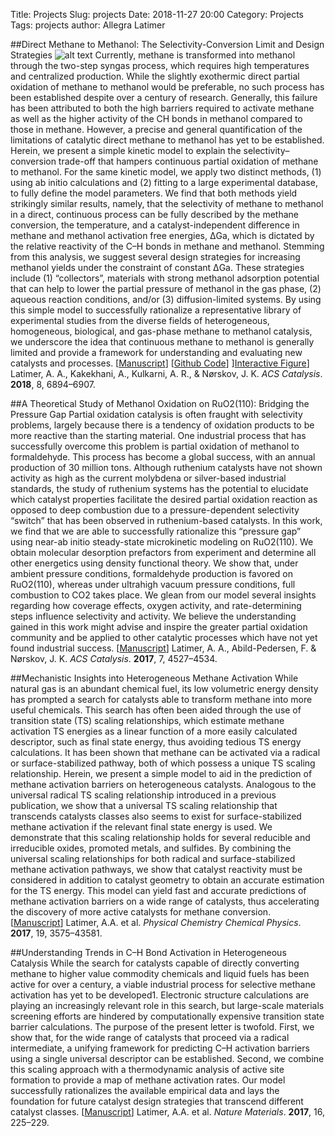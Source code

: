 Title: Projects
Slug: projects
Date: 2018-11-27 20:00
Category: Projects
Tags: projects 
author: Allegra Latimer

##Direct Methane to Methanol: The Selectivity-Conversion Limit and Design Strategies 
![alt text](https://github.com/alatimer/alatimer.github.io/images/methane2meoh.gif "")
Currently, methane is transformed into methanol through the two-step syngas process, which requires high temperatures and centralized production. While the slightly exothermic direct partial oxidation of methane to methanol would be preferable, no such process has been established despite over a century of research. Generally, this failure has been attributed to both the high barriers required to activate methane as well as the higher activity of the CH bonds in methanol compared to those in methane. However, a precise and general quantification of the limitations of catalytic direct methane to methanol has yet to be established. Herein, we present a simple kinetic model to explain the selectivity–conversion trade-off that hampers continuous partial oxidation of methane to methanol. For the same kinetic model, we apply two distinct methods, (1) using ab initio calculations and (2) fitting to a large experimental database, to fully define the model parameters. We find that both methods yield strikingly similar results, namely, that the selectivity of methane to methanol in a direct, continuous process can be fully described by the methane conversion, the temperature, and a catalyst-independent difference in methane and methanol activation free energies, ΔGa, which is dictated by the relative reactivity of the C–H bonds in methane and methanol. Stemming from this analysis, we suggest several design strategies for increasing methanol yields under the constraint of constant ΔGa. These strategies include (1) “collectors”, materials with strong methanol adsorption potential that can help to lower the partial pressure of methanol in the gas phase, (2) aqueous reaction conditions, and/or (3) diffusion-limited systems. By using this simple model to successfully rationalize a representative library of experimental studies from the diverse fields of heterogeneous, homogeneous, biological, and gas-phase methane to methanol catalysis, we underscore the idea that continuous methane to methanol is generally limited and provide a framework for understanding and evaluating new catalysts and processes.
\[[Manuscript](https://pubs.acs.org/doi/10.1021/acscatal.8b00220)\]
\[[Github Code](https://github.com/alatimer/Methane2MeOH)\]
\][Interactive Figure](https://plot.ly/~alatimer/7)\]
Latimer, A. A., Kakekhani, A., Kulkarni, A. R., & Nørskov, J. K. *ACS Catalysis*. **2018**,  8, 6894–6907.


##A Theoretical Study of Methanol Oxidation on RuO2(110): Bridging the Pressure Gap
Partial oxidation catalysis is often fraught with selectivity problems, largely because there is a tendency of oxidation products to be more reactive than the starting material. One industrial process that has successfully overcome this problem is partial oxidation of methanol to formaldehyde. This process has become a global success, with an annual production of 30 million tons. Although ruthenium catalysts have not shown activity as high as the current molybdena or silver-based industrial standards, the study of ruthenium systems has the potential to elucidate which catalyst properties facilitate the desired partial oxidation reaction as opposed to deep combustion due to a pressure-dependent selectivity “switch” that has been observed in ruthenium-based catalysts. In this work, we find that we are able to successfully rationalize this “pressure gap” using near-ab initio steady-state microkinetic modeling on RuO2(110). We obtain molecular desorption prefactors from experiment and determine all other energetics using density functional theory. We show that, under ambient pressure conditions, formaldehyde production is favored on RuO2(110), whereas under ultrahigh vacuum pressure conditions, full combustion to CO2 takes place. We glean from our model several insights regarding how coverage effects, oxygen activity, and rate-determining steps influence selectivity and activity. We believe the understanding gained in this work might advise and inspire the greater partial oxidation community and be applied to other catalytic processes which have not yet found industrial success.
\[[Manuscript](https://pubs.acs.org/doi/abs/10.1021/acscatal.7b01417)\]
Latimer, A. A., Abild-Pedersen, F. & Nørskov, J. K. *ACS Catalysis*. **2017**,  7, 4527–4534.


##Mechanistic Insights into Heterogeneous Methane Activation
While natural gas is an abundant chemical fuel, its low volumetric energy density has prompted a search for catalysts able to transform methane into more useful chemicals. This search has often been aided through the use of transition state (TS) scaling relationships, which estimate methane activation TS energies as a linear function of a more easily calculated descriptor, such as final state energy, thus avoiding tedious TS energy calculations. It has been shown that methane can be activated via a radical or surface-stabilized pathway, both of which possess a unique TS scaling relationship. Herein, we present a simple model to aid in the prediction of methane activation barriers on heterogeneous catalysts. Analogous to the universal radical TS scaling relationship introduced in a previous publication, we show that a universal TS scaling relationship that transcends catalysts classes also seems to exist for surface-stabilized methane activation if the relevant final state energy is used. We demonstrate that this scaling relationship holds for several reducible and irreducible oxides, promoted metals, and sulfides. By combining the universal scaling relationships for both radical and surface-stabilized methane activation pathways, we show that catalyst reactivity must be considered in addition to catalyst geometry to obtain an accurate estimation for the TS energy. This model can yield fast and accurate predictions of methane activation barriers on a wide range of catalysts, thus accelerating the discovery of more active catalysts for methane conversion.
\[[Manuscript](https://pubs.rsc.org/en/content/articlelanding/2017/cp/c6cp08003k)\]
Latimer, A.A. et al. *Physical Chemistry Chemical Physics*. **2017**, 19, 3575–43581.


##Understanding Trends in C–H Bond Activation in Heterogeneous Catalysis
While the search for catalysts capable of directly converting methane to higher value commodity chemicals and liquid fuels has been active for over a century, a viable industrial process for selective methane activation has yet to be developed1. Electronic structure calculations are playing an increasingly relevant role in this search, but large-scale materials screening efforts are hindered by computationally expensive transition state barrier calculations. The purpose of the present letter is twofold. First, we show that, for the wide range of catalysts that proceed via a radical intermediate, a unifying framework for predicting C–H activation barriers using a single universal descriptor can be established. Second, we combine this scaling approach with a thermodynamic analysis of active site formation to provide a map of methane activation rates. Our model successfully rationalizes the available empirical data and lays the foundation for future catalyst design strategies that transcend different catalyst classes.
\[[Manuscript](https://www.nature.com/articles/nmat4760)\]
Latimer, A.A. et al. *Nature Materials*. **2017**, 16, 225–229.
